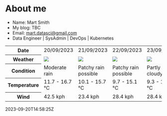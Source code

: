 # About me

- Name: Mart Smith
- My blog: TBC
- Email: [mart.datasci@gmail.com](mailto:mart.datasci6@gmail.com)
- Data Engineer | SysAdmin | DevOps | Kubernetes


<table>
    <tr>
        <th>Date</th>
        <td>20/09/2023</td><td>21/09/2023</td><td>22/09/2023</td><td>23/09/2023</td><td>24/09/2023</td><td>25/09/2023</td><td>26/09/2023</td>
    </tr>
    <tr>
        <th>Weather</th>
        <td><img src="https://cdn.weatherapi.com/weather/64x64/day/302.png"/></td><td><img src="https://cdn.weatherapi.com/weather/64x64/day/176.png"/></td><td><img src="https://cdn.weatherapi.com/weather/64x64/day/176.png"/></td><td><img src="https://cdn.weatherapi.com/weather/64x64/day/116.png"/></td><td><img src="https://cdn.weatherapi.com/weather/64x64/day/176.png"/></td><td><img src="https://cdn.weatherapi.com/weather/64x64/day/176.png"/></td><td><img src="https://cdn.weatherapi.com/weather/64x64/day/176.png"/></td>
    </tr>
    <tr>
        <th>Condition</th>
        <td width="200px">Moderate rain</td><td width="200px">Patchy rain possible</td><td width="200px">Patchy rain possible</td><td width="200px">Partly cloudy</td><td width="200px">Patchy rain possible</td><td width="200px">Patchy rain possible</td><td width="200px">Patchy rain possible</td>
    </tr>
    <tr>
        <th>Temperature</th>
        <td>11.7 -  16.7 °C</td><td>10.1 -  15.7 °C</td><td>9.7 -  15.1 °C</td><td>9.3 -  14.8 °C</td><td>10 -  16.5 °C</td><td>14.4 -  17.2 °C</td><td>12.5 -  16.2 °C</td>
    </tr>
    <tr>
        <th>Wind</th>
        <td>42.5 kph</td><td>23.4 kph</td><td>28.4 kph</td><td>28.4 kph</td><td>38.2 kph</td><td>30.6 kph</td><td>40.7 kph</td>
    </tr>
</table>


2023-09-20T14:58:25Z

